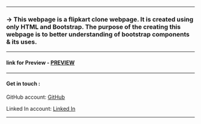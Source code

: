 <hr>
<h3>-> This webpage is a flipkart clone webpage. It is created using only HTML and Bootstrap. The purpose of the creating this webpage is to better understanding of bootstrap components & its uses. </h3>

<hr>
<h4>link for Preview - <a href="https://malaypatoliya.github.io/Bootstrap-Demo/">PREVIEW</a></h4>

<hr>
<h4>Get in touch : </h4>
<p>GitHub account: <a href="https://github.com/malaypatoliya"> GitHub</a></p>
<p>Linked In account: <a href="https://www.linkedin.com/in/malay-patoliya/"> Linked In</a></p>
<hr>
